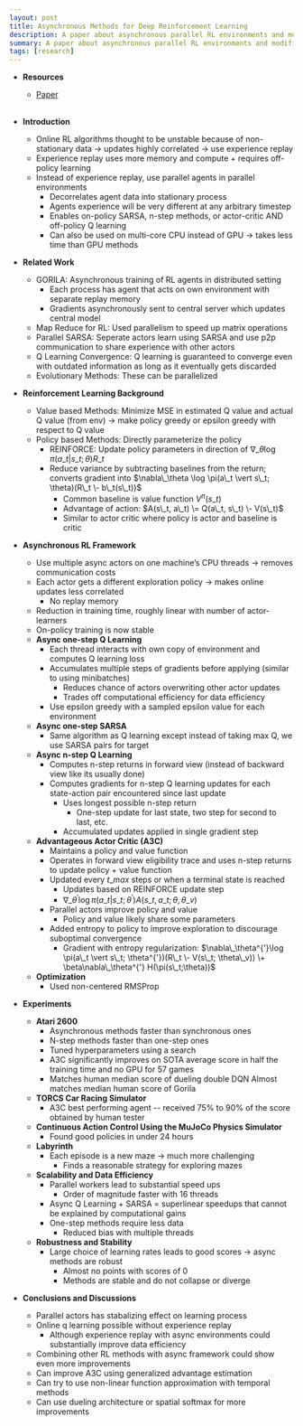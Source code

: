 ```yaml
---
layout: post
title: Asynchronous Methods for Deep Reinforcement Learning
description: A paper about asynchronous parallel RL environments and modified algorithms
summary: A paper about asynchronous parallel RL environments and modified algorithms
tags: [research]
---
```


* **Resources**
    - [Paper](https://arxiv.org/abs/1602.01783)
<br><br/>

* **Introduction**  
  * Online RL algorithms thought to be unstable because of non-stationary data → updates highly correlated → use experience replay  
  * Experience replay uses more memory and compute \+ requires off-policy learning   
  * Instead of experience replay, use parallel agents in parallel environments  
    * Decorrelates agent data into stationary process  
    * Agents experience will be very different at any arbitrary timestep  
    * Enables on-policy SARSA, n-step methods, or actor-critic AND off-policy Q learning  
    * Can also be used on multi-core CPU instead of GPU → takes less time than GPU methods  
* **Related Work**  
  * GORILA: Asynchronous training of RL agents in distributed setting  
    * Each process has agent that acts on own environment with separate replay memory  
    * Gradients asynchronously sent to central server which updates central model  
  * Map Reduce for RL: Used parallelism to speed up matrix operations  
  * Parallel SARSA: Seperate actors learn using SARSA and use p2p communication to share experience with other actors  
  * Q Learning Convergence: Q learning is guaranteed to converge even with outdated information as long as it eventually gets discarded  
  * Evolutionary Methods: These can be parallelized  
* **Reinforcement Learning Background**  
  * Value based Methods: Minimize MSE in estimated Q value and actual Q value (from env) → make policy greedy or epsilon greedy with respect to Q value  
  * Policy based Methods: Directly parameterize the policy  
    * REINFORCE: Update policy parameters in direction of $\nabla\_\theta \log \pi(a\_t \vert s\_t; \theta)R\_t$   
    * Reduce variance by subtracting baselines from the return; converts gradient into $\nabla\_\theta \log \pi(a\_t \vert s\_t; \theta)(R\_t \- b\_t(s\_t))$  
      * Common baseline is value function $V^\pi(s\_t)$  
      * Advantage of action: $A(s\_t, a\_t) \= Q(a\_t, s\_t) \- V(s\_t)$  
      * Similar to actor critic where policy is actor and baseline is critic  
* **Asynchronous RL Framework**  
  * Use multiple async actors on one machine’s CPU threads → removes communication costs  
  * Each actor gets a different exploration policy → makes online updates less correlated  
    * No replay memory  
  * Reduction in training time, roughly linear with number of actor-learners  
  * On-policy training is now stable  
  * **Async one-step Q Learning**  
    * Each thread interacts with own copy of environment and computes Q learning loss   
    * Accumulates multiple steps of gradients before applying (similar to using minibatches)  
      * Reduces chance of actors overwriting other actor updates  
      * Trades off computational efficiency for data efficiency  
    * Use epsilon greedy with a sampled epsilon value for each environment  
  * **Async one-step SARSA**  
    * Same algorithm as Q learning except instead of taking max Q, we use SARSA pairs for target  
  * **Async n-step Q Learning**  
    * Computes n-step returns in forward view (instead of backward view like its usually done)  
    * Computes gradients for n-step Q learning updates for each state-action pair encountered since last update  
      * Uses longest possible n-step return  
        * One-step update for last state, two step for second to last, etc.   
      * Accumulated updates applied in single gradient step  
  * **Advantageous Actor Critic (A3C)**  
    * Maintains a policy and value function  
    * Operates in forward view eligibility trace and uses n-step returns to update policy \+ value function  
    * Updated every $t\_{max}$ steps or when a terminal state is reached  
      * Updates based on REINFORCE update step  
      * $\nabla\_\theta^{'}\log \pi(a\_t \vert s\_t; \theta^{'})A(s\_t, a\_t; \theta, \theta\_v)$  
    * Parallel actors improve policy and value  
      * Policy and value likely share some parameters  
    * Added entropy to policy to improve exploration to discourage suboptimal convergence  
      * Gradient with entropy regularization: $\nabla\_\theta^{'}\log \pi(a\_t \vert s\_t; \theta^{'})(R\_t \- V(s\_t; \theta\_v)) \+ \beta\nabla\_\theta^{'} H(\pi(s\_t;\theta))$  
  * **Optimization**  
    * Used non-centered RMSProp   
* **Experiments**  
  * **Atari 2600**  
    * Asynchronous methods faster than synchronous ones  
    * N-step methods faster than one-step ones  
    * Tuned hyperparameters using a search  
    * A3C significantly improves on SOTA average score in half the training time and no GPU for 57 games  
    * Matches human median score of dueling double DQN Almost matches median human score of Gorila  
  * **TORCS Car Racing Simulator**  
    * A3C best performing agent \-- received 75% to 90% of the score obtained by human tester  
  * **Continuous Action Control Using the MuJoCo Physics Simulator**  
    * Found good policies in under 24 hours  
  * **Labyrinth**  
    * Each episode is a new maze → much more challenging  
      * Finds a reasonable strategy for exploring mazes  
  * **Scalability and Data Efficiency**  
    * Parallel workers lead to substantial speed ups  
      * Order of magnitude faster with 16 threads  
    * Async Q Learning \+ SARSA \= superlinear speedups that cannot be explained by computational gains  
    * One-step methods require less data  
      * Reduced bias with multiple threads  
  * **Robustness and Stability**  
    * Large choice of learning rates leads to good scores → async methods are robust   
      * Almost no points with scores of 0  
      * Methods are stable and do not collapse or diverge  
* **Conclusions and Discussions**  
  * Parallel actors has stabalizing effect on learning process  
  * Online q learning possible without experience replay  
    * Although experience replay with async environments could substantially improve data efficiency  
  * Combining other RL methods with async framework could show even more improvements  
  * Can improve A3C using generalized advantage estimation  
  * Can try to use non-linear function approximation with temporal methods  
  * Can use dueling architecture or spatial softmax for more improvements